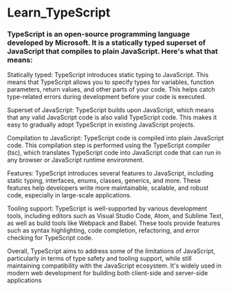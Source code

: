 # Learn_TypeScript

### TypeScript is an open-source programming language developed by Microsoft. It is a statically typed superset of JavaScript that compiles to plain JavaScript. Here's what that means:

Statically typed: TypeScript introduces static typing to JavaScript. This means that TypeScript allows you to specify types for variables, function parameters, return values, and other parts of your code. This helps catch type-related errors during development before your code is executed.

Superset of JavaScript: TypeScript builds upon JavaScript, which means that any valid JavaScript code is also valid TypeScript code. This makes it easy to gradually adopt TypeScript in existing JavaScript projects.

Compilation to JavaScript: TypeScript code is compiled into plain JavaScript code. This compilation step is performed using the TypeScript compiler (tsc), which translates TypeScript code into JavaScript code that can run in any browser or JavaScript runtime environment.

Features: TypeScript introduces several features to JavaScript, including static typing, interfaces, enums, classes, generics, and more. These features help developers write more maintainable, scalable, and robust code, especially in large-scale applications.

Tooling support: TypeScript is well-supported by various development tools, including editors such as Visual Studio Code, Atom, and Sublime Text, as well as build tools like Webpack and Babel. These tools provide features such as syntax highlighting, code completion, refactoring, and error checking for TypeScript code.

Overall, TypeScript aims to address some of the limitations of JavaScript, particularly in terms of type safety and tooling support, while still maintaining compatibility with the JavaScript ecosystem. It's widely used in modern web development for building both client-side and server-side applications
